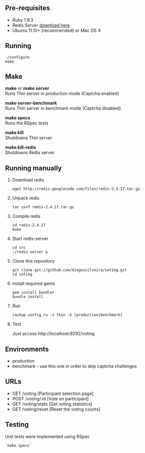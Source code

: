 Pre-requisites
--------------

* Ruby 1.9.3
* Redis Server [download here](http://redis.io/)
* Ubuntu 11.10+ (recommended) or Mac OS X

Running
-------

`./configure`  
`make`

Make
----

**make** or **make server**  
  Runs Thin server in production mode (Captcha enabled)

**make server-benchmark**  
	Runs Thin server in benchmark mode (Captcha disabled)

**make specs**  
	Runs the RSpec tests

**make kill**  
	Shutdowns Thin server

**make kill-redis**  
	Shutdowns Redis server

Running manually
----------------

1. Download redis

    `wget http://redis.googlecode.com/files/redis-2.4.17.tar.gz`

2. Unpack redis

    `tar zxvf redis-2.4.17.tar.gz`

3. Compile redis

    `cd redis-2.4.17`  
    `make`

4. Start redis-server

    `cd src`  
    `./redis-server &`

5. Clone this repository

	`git clone git://github.com/diegossilveira/voting.git`  
	`cd voting`

6. Install required gems

	`gem install bundler`  
	`bundle install`

7. Run

	`rackup config.ru -s thin -E [production|benchmark]`

8. Test

	Just access http://localhost:9292/voting

Environments
------------

* production
* benchmark - use this one in order to skip captcha challenges

URLs
----

* GET  /voting       [Participant selection page]
* POST /voting/:id   [Vote on participant]
* GET  /voting/stats [Get voting statistics]
* GET  /voting/reset [Reset the voting counts]

Testing
-------

Unit tests were implemented using RSpec

	`make specs`